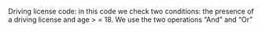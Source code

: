 Driving license code:
in this code we check two conditions: the presence of a driving license and age > = 18.
We use the two operations “And” and “Or”

